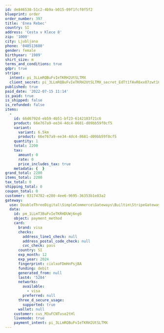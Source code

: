 ```yaml
---
id: de846538-51c2-4b9a-b015-09f1fcf0f5f2
blueprint: order
order_number: 397
title: 'Enea Rebec'
country: SI
address: 'Cesta v Klece 8'
zip: '1000'
city: Ljubljana
phone: '040513680'
gender: female
birthyear: '1989'
shirt_size: m
terms_and_conditions: true
gdpr: true
stripe:
  intent: pi_3LLmRQBuFvIeTKRH2UtSLTMX
  client_secret: pi_3LLmRQBuFvIeTKRH2UtSLTMX_secret_EdTt1fAxR6xx07zwt1CaH0VwK
published: true
paid_date: '2022-07-15 11:14'
is_paid: true
is_shipped: false
is_refunded: false
items:
  -
    id: 66d6792d-eb59-4b51-bf23-6142103f21c6
    product: 66e767a9-ee34-4dc4-8681-d09bb59f0cf5
    variant:
      variant: 6.5km
      product: 66e767a9-ee34-4dc4-8681-d09bb59f0cf5
    quantity: 1
    total: 2200
    tax:
      amount: 0
      rate: 0
      price_includes_tax: true
    metadata: {  }
grand_total: 2200
items_total: 2200
tax_total: 0
shipping_total: 0
coupon_total: 0
customer: 03174782-e280-4ee6-9695-36353b1e83a2
gateway:
  use: DoubleThreeDigital\SimpleCommerce\Gateways\Builtin\StripeGateway
  data:
    id: pm_1LLmT3BuFvIeTKRHDUWj6ng6
    object: payment_method
    card:
      brand: visa
      checks:
        address_line1_check: null
        address_postal_code_check: null
        cvc_check: pass
      country: SI
      exp_month: 12
      exp_year: 2024
      fingerprint: cixlxoFDmHnPsjBA
      funding: debit
      generated_from: null
      last4: '5284'
      networks:
        available:
          - visa
        preferred: null
      three_d_secure_usage:
        supported: true
      wallet: null
    customer: cus_M3uFCNTuso2tHl
    livemode: true
    payment_intent: pi_3LLmRQBuFvIeTKRH2UtSLTMX
---
```

